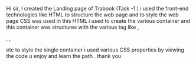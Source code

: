 Hi sir, 
I created the Landing page of Trabook (Task -1 ) 
i used the front-end technologies like HTML to structure the web page and to style the web page CSS was used 
in this HTML i used to create the various container and this container was structures with the various tag like <h> ,<p>, <a>, <nav> etc
to style the single container i used various CSS properties 
by viewing the code u enjoy and learn the path . thank you
